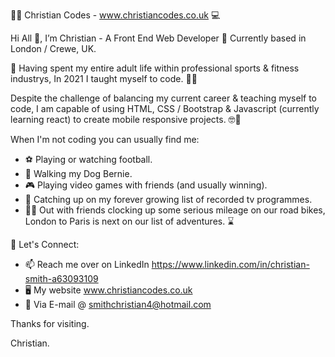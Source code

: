 :man_technologist: Christian Codes - www.christiancodes.co.uk :computer:	

Hi All 👋, I’m Christian - A Front End Web Developer :round_pushpin: Currently based in London / Crewe, UK.

:memo: 
Having spent my entire adult life within professional sports & fitness industrys, In 2021 I taught myself to code. :man_technologist: 

Despite the challenge of balancing my current career & teaching myself to code, I am capable of using HTML, CSS / Bootstrap & Javascript (currently learning react) to create mobile responsive projects. :nerd_face::iphone:

When I'm not coding you can usually find me:

- :soccer: Playing or watching football.
- :dog:	Walking my Dog Bernie.
- :video_game:	Playing video games with friends (and usually winning).
- :movie_camera: Catching up on my forever growing list of recorded tv programmes.
- :biking_man:	Out with friends clocking up some serious mileage on our road bikes, London to Paris is next on our list of adventures. :hourglass:	

:link: Let's Connect:

- 📫 Reach me over on LinkedIn https://www.linkedin.com/in/christian-smith-a63093109 
- :desktop_computer:	My website www.christiancodes.co.uk
- :e-mail: Via E-mail @ smithchristian4@hotmail.com

Thanks for visiting. 

Christian.


<!---
Aines25/Aines25 is a ✨ special ✨ repository because its `README.md` (this file) appears on your GitHub profile.
You can click the Preview link to take a look at your changes.
--->

